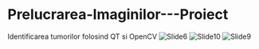 # Prelucrarea-Imaginilor---Proiect
Identificarea tumorilor folosind QT si OpenCV
![Slide6](https://github.com/user-attachments/assets/0b4f9d59-4a19-430e-bf9e-94549265c981)
![Slide10](https://github.com/user-attachments/assets/a328af24-1ae7-4d40-95c8-efc4b36532fb)
![Slide9](https://github.com/user-attachments/assets/d11be2df-ad94-4915-b542-c48cf8a96dbc)
